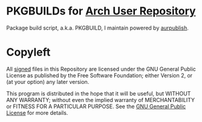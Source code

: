 # PKGBUILDs for [Arch User Repository](https://aur.archlinux.org)

Package build script, a.k.a. PKGBUILD, I maintain powered by
[aurpublish](https://github.com/eli-schwartz/aurpublish).

# Copyleft

All
[signed](https://pgp.mit.edu/pks/lookup?op=vindex&search=14D64E27C3AB91707DA014BAD03E931D484AEB36)
files in this Repository are licensed under the GNU General Public
License as published by the Free Software Foundation; either Version
2, or (at your option) any later version.

This program is distributed in the hope that it will be useful, but
WITHOUT ANY WARRANTY; without even the implied warranty of
MERCHANTABILITY or FITNESS FOR A PARTICULAR PURPOSE.  See the [GNU
General Public
License](https://www.gnu.org/licenses/old-licenses/gpl-2.0.html) for
more details.

